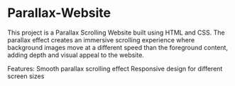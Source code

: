 # Parallax-Website
This project is a Parallax Scrolling Website built using HTML and CSS. 
The parallax effect creates an immersive scrolling experience where background images move at a different speed than the foreground content, adding depth and visual appeal to the website.

Features:
Smooth parallax scrolling effect
Responsive design for different screen sizes
